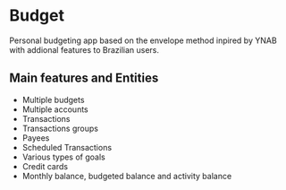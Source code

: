# Budget

Personal budgeting app based on the envelope method inpired by YNAB with addional features to Brazilian users.


## Main features and Entities
* Multiple budgets
* Multiple accounts
* Transactions
* Transactions groups
* Payees
* Scheduled Transactions
* Various types of goals
* Credit cards
* Monthly balance, budgeted balance and activity balance
